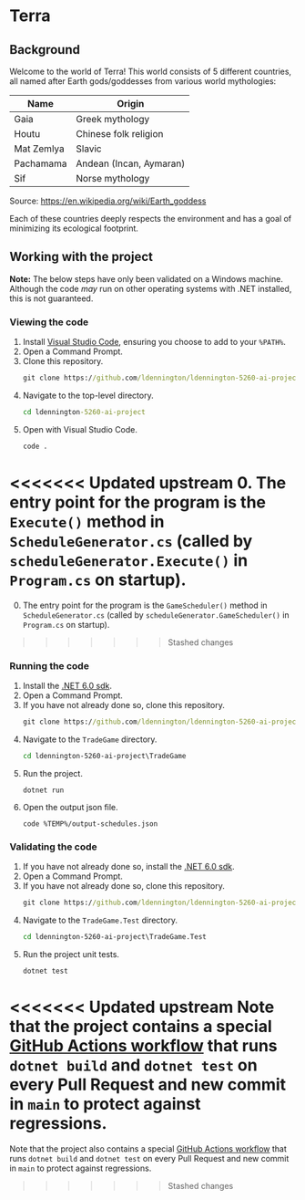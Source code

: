 # Terra

## Background

Welcome to the world of Terra! This world consists of 5 different countries, all named after Earth gods/goddesses from various world mythologies:

| Name       | Origin                  |
|------------|-------------------------|
| Gaia       | Greek mythology         |
| Houtu      | Chinese folk religion   |
| Mat Zemlya | Slavic                  |
| Pachamama  | Andean (Incan, Aymaran) |
| Sif        | Norse mythology         |

Source: https://en.wikipedia.org/wiki/Earth_goddess

Each of these countries deeply respects the environment and has a goal of minimizing its ecological footprint.

## Working with the project

__Note:__ The below steps have only been validated on a Windows machine. Although the code _may_ run on other operating systems with .NET installed, this is not guaranteed.

### Viewing the code

1. Install [Visual Studio Code](https://code.visualstudio.com/download), ensuring you choose to add to your `%PATH%`.
0. Open a Command Prompt.
0. Clone this repository.
    ```cmd
    git clone https://github.com/ldennington/ldennington-5260-ai-project.git
    ```
0. Navigate to the top-level directory.
    ```cmd
    cd ldennington-5260-ai-project
    ```
0. Open with Visual Studio Code.
    ```cmd
    code .
    ```
<<<<<<< Updated upstream
0. The entry point for the program is the `Execute()` method in `ScheduleGenerator.cs` (called by `scheduleGenerator.Execute()` in `Program.cs` on startup).
=======
0. The entry point for the program is the `GameScheduler()` method in `ScheduleGenerator.cs` (called by `scheduleGenerator.GameScheduler()` in `Program.cs` on startup).
>>>>>>> Stashed changes

### Running the code

1. Install the [.NET 6.0 sdk](https://dotnet.microsoft.com/en-us/download/dotnet/thank-you/sdk-6.0.201-windows-x64-installer).
0. Open a Command Prompt.
0. If you have not already done so, clone this repository.
    ```cmd
    git clone https://github.com/ldennington/ldennington-5260-ai-project.git
    ```
0. Navigate to the `TradeGame` directory.
    ```cmd
    cd ldennington-5260-ai-project\TradeGame
    ```
0.  Run the project.
    ```
    dotnet run
    ```
0.  Open the output json file.
    ```
    code %TEMP%/output-schedules.json
    ```

### Validating the code
1. If you have not already done so, install the [.NET 6.0 sdk](https://dotnet.microsoft.com/en-us/download/dotnet/thank-you/sdk-6.0.201-windows-x64-installer).
0. Open a Command Prompt.
0. If you have not already done so, clone this repository.
    ```cmd
    git clone https://github.com/ldennington/ldennington-5260-ai-project.git
    ```
0. Navigate to the `TradeGame.Test` directory.
    ```cmd
    cd ldennington-5260-ai-project\TradeGame.Test
    ```
0. Run the project unit tests.
    ```
    dotnet test
    ```

<<<<<<< Updated upstream
Note that the project contains a special [GitHub Actions workflow](.github/workflows/ci.yml) that runs `dotnet build` and `dotnet test` on every Pull Request and new commit in `main` to protect against regressions.
=======
Note that the project also contains a special [GitHub Actions workflow](.github/workflows/ci.yml) that runs `dotnet build` and `dotnet test` on every Pull Request and new commit in `main` to protect against regressions.
>>>>>>> Stashed changes
